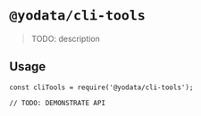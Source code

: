 # `@yodata/cli-tools`

> TODO: description

## Usage

```
const cliTools = require('@yodata/cli-tools');

// TODO: DEMONSTRATE API
```
